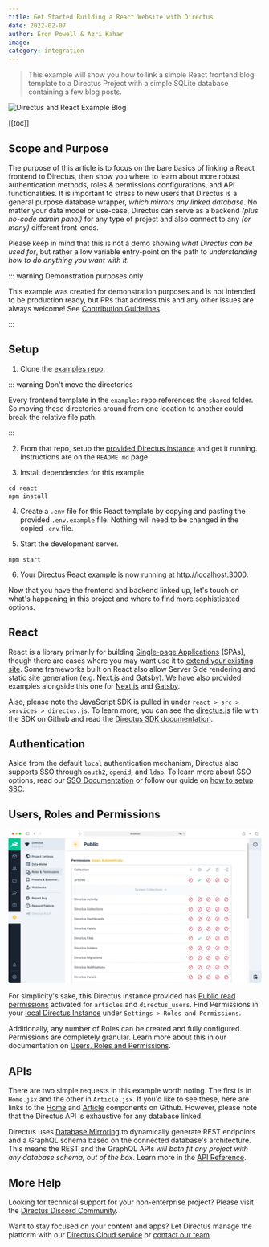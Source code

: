 ```yaml
---
title: Get Started Building a React Website with Directus
date: 2022-02-07
author: Eron Powell & Azri Kahar
image:
category: integration
---
```


> This example will show you how to link a simple React frontend blog template to a Directus Project with a simple SQLite database containing a few blog posts.

![Directus and React Example Blog](react-example-blog-20220204A.webp)

[[toc]]

## Scope and Purpose

The purpose of this article is to focus on the bare basics of linking a React frontend to Directus, then show you where to learn about more robust authentication methods, roles & permissions configurations, and API functionalities. It is important to stress to new users that Directus is a general purpose database wrapper, _which mirrors any linked database_. No matter your data model or use-case, Directus can serve as a backend *(plus no-code admin panel)* for any type of project and also connect to any *(or many)* different front-ends.

Please keep in mind that this is not a demo showing _what Directus can be used for_, but rather a low variable entry-point on the path to _understanding how to do anything you want with it_.

::: warning Demonstration purposes only

 This example was created for demonstration purposes and is not intended to be production ready, but PRs that address this and any other issues are always welcome! See [Contribution Guidelines](https://docs.directus.io/contributing/introduction/).

:::


## Setup

1. Clone the [examples repo](https://github.com/directus/examples).

::: warning Don't move the directories

Every frontend template in the `examples` repo references the `shared` folder. So moving these directories around from one location to another could break the relative file path.

:::

2. From that repo, setup the [provided Directus instance](https://github.com/directus/examples/tree/main/directus) and get it running. Instructions are on the `README.md` page.

3. Install dependencies for this example.

```
cd react
npm install
```

4. Create a `.env` file for this React template by copying and pasting the provided `.env.example` file. Nothing will need to be changed in the copied `.env` file.

5. Start the development server.

```
npm start
```

6. Your Directus React example is now running at <http://localhost:3000>.

Now that you have the frontend and backend linked up, let's touch on what's happening in this project and where to find more sophisticated options.

## React

React is a library primarily for building [Single-page Applications](https://reactjs.org/) (SPAs), though there are cases where you may want use it to [extend your existing site](https://reactjs.org/docs/add-react-to-a-website.html). Some frameworks built on React also allow Server Side rendering and static site generation (e.g. Next.js and Gatsby). We have also provided examples alongside this one for [Next.js](https://github.com/directus/examples/tree/main/nextjs) and [Gatsby](https://github.com/directus/examples/tree/main/gatsby).

Also, please note the JavaScript SDK is pulled in under `react > src > services > directus.js`. To learn more, you can see the [directus.js](https://github.com/directus/examples/blob/main/react/src/services/directus.js) file with the SDK on Github and read the [Directus SDK documentation](https://docs.directus.io/reference/sdk/).

## Authentication

Aside from the default `local` authentication mechanism, Directus also supports SSO through `oauth2`, `openid`, and `ldap`. To learn more about SSO options, read our [SSO Documentation](https://docs.directus.io/configuration/config-options/#authentication) or follow our guide on [how to setup SSO](https://docs.directus.io/configuration/sso/).

## Users, Roles and Permissions

![Directus Permissions](roles-and-permissions-20220204A.webp)

For simplicity's sake, this Directus instance provided has [Public read permissions](https://docs.directus.io/getting-started/quickstart/#_6-set-role-public-permissions) activated for `articles` and `directus_users`. Find Permissions in your [local Directus Instance](http://localhost:8055/admin/settings/roles/public) under `Settings > Roles and Permissions`.

Additionally, any number of Roles can be created and fully configured. Permissions are completely granular. Learn more about this in our documentation on [Users, Roles and Permissions](https://docs.directus.io/configuration/users-roles-permissions/).

## APIs

There are two simple requests in this example worth noting. The first is in `Home.jsx` and the other in `Article.jsx`. If you'd like to see these, here are links to the [Home](https://github.com/directus/examples/blob/main/react/src/routes/Home.jsx) and [Article](https://github.com/directus/examples/blob/main/react/src/routes/Article.jsx) components on Github. However, please note that the Directus API is exhaustive for any database linked.

Directus uses [Database Mirroring](https://docs.directus.io/getting-started/introduction/#database-mirroring) to dynamically generate REST endpoints and a GraphQL schema based on the connected database's architecture. This means the REST and the GraphQL APIs _will both fit any project with any database schema, out of the box_. Learn more in the [API Reference](https://docs.directus.io/reference/introduction/).

## More Help

Looking for technical support for your non-enterprise project? Please visit the [Directus Discord Community](https://directus.chat/).

Want to stay focused on your content and apps? Let Directus manage the platform with our [Directus Cloud service](https://directus.io/pricing/) or [contact our team](https://directus.io/contact/).
